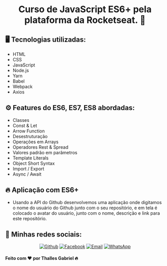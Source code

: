 <h1 align="center">
 Curso de JavaScript ES6+ pela plataforma da Rocketseat. 🚀
</h1>

<h2>🖥 Tecnologias utilizadas:</h2>

- HTML
- CSS
- JavaScript
- Node.js
- Yarn
- Babel
- Webpack
- Axios

<h2>⚙ Features do ES6, ES7, ES8 abordadas:</h2>

- Classes
- Const & Let
- Arrow Function
- Desestruturação
- Operações em Arrays
- Operadores Rest & Spread
- Valores padrão em parâmetros
- Template Literals
- Object Short Syntax
- Import / Export
- Async / Await

<h2>🔥 Aplicação com ES6+</h2>

- Usando a API do Github desenvolvemos uma aplicação onde digitamos o nome do usuário do Github junto com o seu repositório, e em tela
é colocado o avatar do usuário, junto com o nome, descrição e link para este repositório.


<h2>📱 Minhas redes sociais:</h2>

<p align="center">
   <a href="https://github.com/thallesyasmim" target="_blank" >
    <img alt="Github" src="https://img.shields.io/badge/Github--%23F8952D?style=social&logo=github"></a>
    
      
  <a href="https://www.facebook.com/thalles.gabriel.1690" target="_blank" >
    <img alt="Facebook" src="https://img.shields.io/badge/Facebook--%23F8952D?style=social&logo=facebook"></a>
    
    
  <a href="mailto:ithallesgabriel1307@gmail.com" target="_blank" >
    <img alt="Email" src="https://img.shields.io/badge/Email--%23F8952D?style=social&logo=gmail"></a> 
  
  <a href="https://api.whatsapp.com/send?phone=5511989352938" target="_blank" >
    <img alt="WhatsApp" src="https://img.shields.io/badge/Whatsapp--%23F8952D?style=social&logo=whatsapp"></a>
 </p>


<h4>Feito com ❤ por Thalles Gabriel 🔥</h4>
